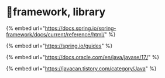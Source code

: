 # framework, library

{% embed url="https://docs.spring.io/spring-framework/docs/current/reference/html/" %}

{% embed url="https://spring.io/guides" %}

{% embed url="https://docs.oracle.com/en/java/javase/17/" %}

{% embed url="https://javacan.tistory.com/category/Java" %}

